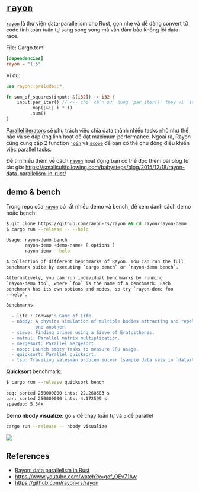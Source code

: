 # [`rayon`]

[`rayon`] là thư viện data-parallelism cho Rust, gọn nhẹ và dễ dàng convert từ
code tính toán tuần tự sang song song mà vẫn đảm bảo không lỗi data-race. 


File: Cargo.toml

```toml
[dependencies]
rayon = "1.5"
```

Ví dụ:

```rust
use rayon::prelude::*;

fn sum_of_squares(input: &[i32]) -> i32 {
    input.par_iter() // <-- chỉ cần sử dụng `par_iter()` thay vì `iter()`!
         .map(|&i| i * i)
         .sum()
}
```

[Parallel iterators](https://docs.rs/rayon/*/rayon/iter/index.html)
sẽ phụ trách việc chia data thành nhiều tasks nhỏ như thế nào và sẽ
đáp ứng linh hoạt để đạt maximum performance. 
Ngoài ra, Rayon cũng cung cấp 2 function [`join`] và [`scope`] để bạn 
có thể chủ động điều khiển việc parallel tasks.


Để tìm hiểu thêm về cách [`rayon`] hoạt động bạn có thể đọc thêm bài blog từ tác giả: 
<https://smallcultfollowing.com/babysteps/blog/2015/12/18/rayon-data-parallelism-in-rust/>

## demo & bench

Trong repo của [`rayon`] có rất nhiều demo và bench, để xem danh sách demo hoặc bench:

```bash
$ git clone https://github.com/rayon-rs/rayon && cd rayon/rayon-demo 
$ cargo run --release -- --help

Usage: rayon-demo bench
       rayon-demo <demo-name> [ options ]
       rayon-demo --help

A collection of different benchmarks of Rayon. You can run the full
benchmark suite by executing `cargo bench` or `rayon-demo bench`.

Alternatively, you can run individual benchmarks by running
`rayon-demo foo`, where `foo` is the name of a benchmark. Each
benchmark has its own options and modes, so try `rayon-demo foo
--help`.

Benchmarks:

  - life : Conway's Game of Life.
  - nbody: A physics simulation of multiple bodies attracting and repelling
           one another.
  - sieve: Finding primes using a Sieve of Eratosthenes.
  - matmul: Parallel matrix multiplication.
  - mergesort: Parallel mergesort.
  - noop: Launch empty tasks to measure CPU usage.
  - quicksort: Parallel quicksort.
  - tsp: Traveling salesman problem solver (sample data sets in `data/tsp`).
```

**Quicksort** benchmark:

```bash
$ cargo run --release quicksort bench

seq: sorted 250000000 ints: 22.268583 s
par: sorted 250000000 ints: 4.172599 s
speedup: 5.34x
```

**Demo nbody visualize**: gõ `s` để chạy tuần tự và `p` để parallel

```bash
cargo run --release -- nbody visualize
```

![](https://i.imgur.com/cF6Euyf.png)

## References

- [Rayon: data parallelism in Rust](https://smallcultfollowing.com/babysteps/blog/2015/12/18/rayon-data-parallelism-in-rust/)
- <https://www.youtube.com/watch?v=gof_OEv71Aw>
- <https://github.com/rayon-rs/rayon>


[`rayon`]: https://github.com/rayon-rs/rayon
[`join`]: https://docs.rs/rayon/*/rayon/fn.join.html
[`scope`]: https://docs.rs/rayon/*/rayon/fn.scope.html

